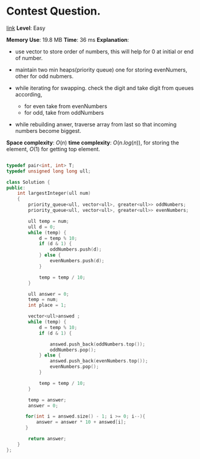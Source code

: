 # Contest Question.

[link]()
**Level**: Easy

**Memory Use**: 19.8 MB
**Time**: 36 ms
**Explanation**:
-   use vector to store order of numbers, this will help for 0 at initial or end of number.
-   maintain two min heaps(priority queue) one for storing evenNumers, other for odd nubmers.
-   while iterating for swapping. check the digit and take digit from queues according, 
    -   for even take from evenNumbers
    -   for odd, take from oddNumbers

-   while rebuilding anwer, traverse array from last so that incoming numbers become biggest. 

**Space complexity**: $O(n)$
**time complexity**: $O(n.log(n))$, for storing the element, $O(1)$ for getting top element.

```cpp

typedef pair<int, int> T;
typedef unsigned long long ull;

class Solution {
public:
    int largestInteger(ull num)
    {
        priority_queue<ull, vector<ull>, greater<ull>> oddNumbers;
        priority_queue<ull, vector<ull>, greater<ull>> evenNumbers;

        ull temp = num;
        ull d = 0;
        while (temp) {
            d = temp % 10;
            if (d & 1) {
                oddNumbers.push(d);
            } else {
                evenNumbers.push(d);
            }

            temp = temp / 10;
        }

        ull answer = 0;
        temp = num;
        int place = 1;

        vector<ull>answed ;
        while (temp) {
            d = temp % 10;
            if (d & 1) {

                answed.push_back(oddNumbers.top());
                oddNumbers.pop();
            } else {
                answed.push_back(evenNumbers.top());
                evenNumbers.pop();
            }

            temp = temp / 10;
        }

        temp = answer;
        answer = 0;

       for(int i = answed.size() - 1; i >= 0; i--){
           answer = answer * 10 + answed[i];
       }

        return answer;
    }
};
```
